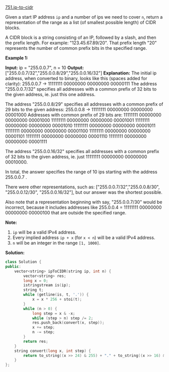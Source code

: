 [751.ip-to-cidr](https://leetcode.com/problems/ip-to-cidr/)  

Given a start IP address `ip` and a number of ips we need to cover `n`, return a representation of the range as a list (of smallest possible length) of CIDR blocks.

A CIDR block is a string consisting of an IP, followed by a slash, and then the prefix length. For example: "123.45.67.89/20". That prefix length "20" represents the number of common prefix bits in the specified range.

**Example 1:**  

**Input:** ip = "255.0.0.7", n = 10
**Output:** \["255.0.0.7/32","255.0.0.8/29","255.0.0.16/32"\]
**Explanation:**
The initial ip address, when converted to binary, looks like this (spaces added for clarity):
255.0.0.7 -> 11111111 00000000 00000000 00000111
The address "255.0.0.7/32" specifies all addresses with a common prefix of 32 bits to the given address,
ie. just this one address.

The address "255.0.0.8/29" specifies all addresses with a common prefix of 29 bits to the given address:
255.0.0.8 -> 11111111 00000000 00000000 00001000
Addresses with common prefix of 29 bits are:
11111111 00000000 00000000 00001000
11111111 00000000 00000000 00001001
11111111 00000000 00000000 00001010
11111111 00000000 00000000 00001011
11111111 00000000 00000000 00001100
11111111 00000000 00000000 00001101
11111111 00000000 00000000 00001110
11111111 00000000 00000000 00001111

The address "255.0.0.16/32" specifies all addresses with a common prefix of 32 bits to the given address,
ie. just 11111111 00000000 00000000 00010000.

In total, the answer specifies the range of 10 ips starting with the address 255.0.0.7 .

There were other representations, such as:
\["255.0.0.7/32","255.0.0.8/30", "255.0.0.12/30", "255.0.0.16/32"\],
but our answer was the shortest possible.

Also note that a representation beginning with say, "255.0.0.7/30" would be incorrect,
because it includes addresses like 255.0.0.4 = 11111111 00000000 00000000 00000100 
that are outside the specified range.

**Note:**  

1.  `ip` will be a valid IPv4 address.
2.  Every implied address `ip + x` (for `x < n`) will be a valid IPv4 address.
3.  `n` will be an integer in the range `[1, 1000]`.  



**Solution:**  

```cpp
class Solution {
public:
    vector<string> ipToCIDR(string ip, int n) {
        vector<string> res;
        long x = 0;
        istringstream is(ip);
        string t;
        while (getline(is, t, '.')) {
            x = x * 256 + stoi(t);
        }
        while (n > 0) {
            long step = x & -x;
            while (step > n) step /= 2;
            res.push_back(convert(x, step));
            x += step;
            n -= step;
        }
        return res;
    }
    string convert(long x, int step) {
        return to_string((x >> 24) & 255) + "." + to_string((x >> 16) & 255) + "." + to_string((x >> 8) & 255) + "." + to_string(x & 255) + "/" + to_string(32 - (int)log2(step));
    }
};
```
      